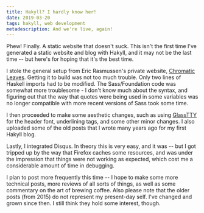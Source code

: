 ```yaml
---
title: Hakyll? I hardly know her!
date: 2019-03-20
tags: hakyll, web development
metadescription: And we're live, again!
---
```


Phew! Finally. A static website that doesn't suck. This isn't the first time
I've generated a static website and blog with Hakyll, and it may not be the
last time -- but here's for hoping that it's the best time.

I stole the general setup from Eric Rasmussen's private website,
[Chromatic Leaves](http://chromaticleaves.com). Getting it to build was
not too much trouble. Only two lines of Haskell imports had to be modified. The Sass/Foundation
code was somewhat more troublesome - I don't know much about the syntax, and figuring out
that the way that quotes were being used in some variables was no longer compatible
with more recent versions of Sass took some time.

I then proceeded to make some aesthetic changes, such as using [GlassTTY](https://github.com/svofski/glasstty)
for the header font, underlining tags, and some other minor changes. I also uploaded
some of the old posts that I wrote many years ago for my first Hakyll blog.

Lastly, I integrated Disqus. In theory this is very easy, and it was -- but I got tripped
up by the way that Firefox caches some resources, and was under the impression that
things were not working as expected, which cost me a considerable amount of time in debugging.

I plan to post more frequently this time -- I hope to make some more technical posts,
more reviews of all sorts of things, as well as some commentary on the art of brewing coffee.
Also please note that the older posts (from 2015) do not represent my present-day self.
I've changed and grown since then. I still think they hold some interest, though.

